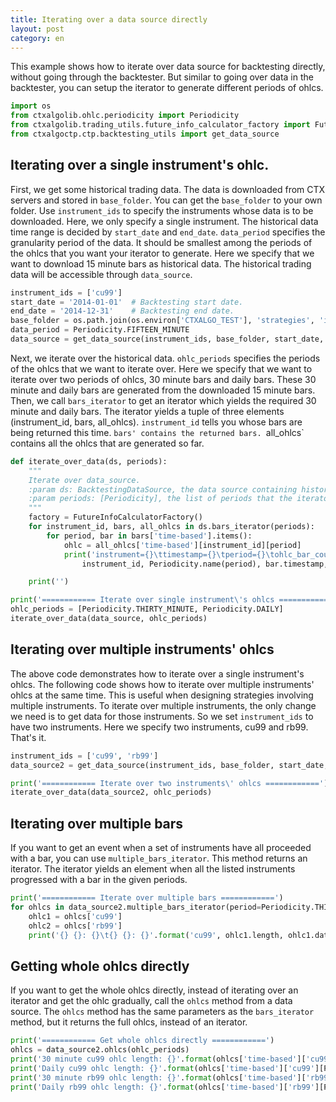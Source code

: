 ```yaml
---
title: Iterating over a data source directly
layout: post
category: en
---
```


This example shows how to iterate over data source for backtesting directly, without going through the backtester.
But similar to going over data in the backtester, you can setup the iterator to generate different periods of ohlcs.

```python
import os
from ctxalgolib.ohlc.periodicity import Periodicity
from ctxalgolib.trading_utils.future_info_calculator_factory import FutureInfoCalculatorFactory
from ctxalgoctp.ctp.backtesting_utils import get_data_source

```

## Iterating over a single instrument's ohlc.
First, we get some historical trading data. The data is downloaded from CTX servers and stored in `base_folder`.
You can get the `base_folder` to your own folder. Use `instrument_ids` to specify the instruments whose data
is to be downloaded. Here, we only specify a single instrument. The historical data time range is decided by
`start_date` and `end_date`. `data_period` specifies the granularity period of the data. It should be smallest
among the periods of the ohlcs that you want your iterator to generate. Here we specify
that we want to download 15 minute bars as historical data.
The historical trading data will be accessible through `data_source`.

```python
instrument_ids = ['cu99']
start_date = '2014-01-01'  # Backtesting start date.
end_date = '2014-12-31'    # Backtesting end date.
base_folder = os.path.join(os.environ['CTXALGO_TEST'], 'strategies', 'iterating_data_source')
data_period = Periodicity.FIFTEEN_MINUTE
data_source = get_data_source(instrument_ids, base_folder, start_date, end_date, data_period)
```

Next, we iterate over the historical data. `ohlc_periods` specifies the periods of the ohlcs that we want
to iterate over. Here we specify that we want to iterate over two periods of ohlcs, 30 minute bars and daily bars.
These 30 minute and daily bars are generated from the downloaded 15 minute bars.
Then, we call `bars_iterator` to get an iterator which yields the required 30 minute and daily bars. The iterator yields
a tuple of three elements (instrument_id, bars, all_ohlcs). `instrument_id` tells you whose bars are being returned
this time. `bars' contains the returned bars. `all_ohlcs` contains all the ohlcs that are generated so far.

```python
def iterate_over_data(ds, periods):
    """
    Iterate over data_source.
    :param ds: BacktestingDataSource, the data source containing historical trading data.
    :param periods: [Periodicity], the list of periods that the iterator should generate ohlcs for.
    """
    factory = FutureInfoCalculatorFactory()
    for instrument_id, bars, all_ohlcs in ds.bars_iterator(periods):
        for period, bar in bars['time-based'].items():
            ohlc = all_ohlcs['time-based'][instrument_id][period]
            print('instrument={}\ttimestamp={}\tperiod={}\tohlc_bar_count={}'.format(
                instrument_id, Periodicity.name(period), bar.timestamp, ohlc.length))

    print('')

print('============ Iterate over single instrument\'s ohlcs ============')
ohlc_periods = [Periodicity.THIRTY_MINUTE, Periodicity.DAILY]
iterate_over_data(data_source, ohlc_periods)
```

## Iterating over multiple instruments' ohlcs
The above code demonstrates how to iterate over a single instrument's ohlcs. The following code shows how to
iterate over multiple instruments' ohlcs at the same time. This is useful when designing strategies involving
multiple instruments.
To iterate over multiple instruments, the only change we need is to get data for those instruments. So we
set `instrument_ids` to have two instruments. Here we specify two instruments, cu99 and rb99. That's it.

```python
instrument_ids = ['cu99', 'rb99']
data_source2 = get_data_source(instrument_ids, base_folder, start_date, end_date, data_period)

print('============ Iterate over two instruments\' ohlcs ============')
iterate_over_data(data_source2, ohlc_periods)
```

## Iterating over multiple bars
If you want to get an event when a set of instruments have all proceeded with a bar,
you can use `multiple_bars_iterator`. This method returns an iterator. The iterator yields an element
when all the listed instruments progressed with a bar in the given periods.

```python
print('============ Iterate over multiple bars ============')
for ohlcs in data_source2.multiple_bars_iterator(period=Periodicity.THIRTY_MINUTE, instrument_ids=['cu99', 'rb99']):
    ohlc1 = ohlcs['cu99']
    ohlc2 = ohlcs['rb99']
    print('{} {}: {}\t{} {}: {}'.format('cu99', ohlc1.length, ohlc1.dates[-1], 'rb99', ohlc2.length, ohlc2.dates[-1]))

```

## Getting whole ohlcs directly
If you want to get the whole ohlcs directly, instead of iterating over an iterator and get the ohlc gradually,
call the `ohlcs` method from a data source. The `ohlcs` method has the same parameters as the `bars_iterator` method,
but it returns the full ohlcs, instead of an iterator.

```python
print('============ Get whole ohlcs directly ============')
ohlcs = data_source2.ohlcs(ohlc_periods)
print('30 minute cu99 ohlc length: {}'.format(ohlcs['time-based']['cu99'][Periodicity.THIRTY_MINUTE].length))
print('Daily cu99 ohlc length: {}'.format(ohlcs['time-based']['cu99'][Periodicity.DAILY].length))
print('30 minute rb99 ohlc length: {}'.format(ohlcs['time-based']['rb99'][Periodicity.THIRTY_MINUTE].length))
print('Daily rb99 ohlc length: {}'.format(ohlcs['time-based']['rb99'][Periodicity.DAILY].length))


```
